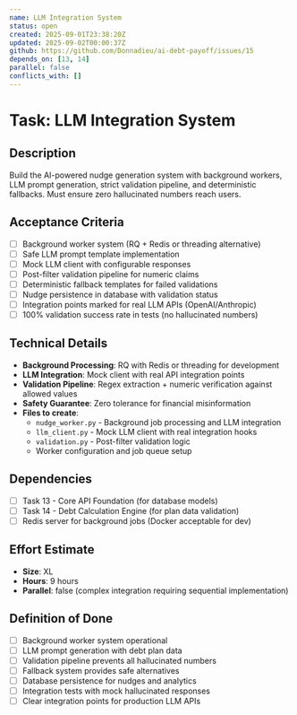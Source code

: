 ```yaml
---
name: LLM Integration System
status: open
created: 2025-09-01T23:38:20Z
updated: 2025-09-02T00:00:37Z
github: https://github.com/Donnadieu/ai-debt-payoff/issues/15
depends_on: [13, 14]
parallel: false
conflicts_with: []
---
```


# Task: LLM Integration System

## Description

Build the AI-powered nudge generation system with background workers, LLM prompt generation, strict validation pipeline, and deterministic fallbacks. Must ensure zero hallucinated numbers reach users.

## Acceptance Criteria

- [ ] Background worker system (RQ + Redis or threading alternative)
- [ ] Safe LLM prompt template implementation
- [ ] Mock LLM client with configurable responses
- [ ] Post-filter validation pipeline for numeric claims
- [ ] Deterministic fallback templates for failed validations
- [ ] Nudge persistence in database with validation status
- [ ] Integration points marked for real LLM APIs (OpenAI/Anthropic)
- [ ] 100% validation success rate in tests (no hallucinated numbers)

## Technical Details

- **Background Processing**: RQ with Redis or threading for development
- **LLM Integration**: Mock client with real API integration points
- **Validation Pipeline**: Regex extraction + numeric verification against allowed values
- **Safety Guarantee**: Zero tolerance for financial misinformation
- **Files to create**:
  - `nudge_worker.py` - Background job processing and LLM integration
  - `llm_client.py` - Mock LLM client with real integration hooks
  - `validation.py` - Post-filter validation logic
  - Worker configuration and job queue setup

## Dependencies

- [ ] Task 13 - Core API Foundation (for database models)
- [ ] Task 14 - Debt Calculation Engine (for plan data validation)
- [ ] Redis server for background jobs (Docker acceptable for dev)

## Effort Estimate

- **Size**: XL
- **Hours**: 9 hours
- **Parallel**: false (complex integration requiring sequential implementation)

## Definition of Done

- [ ] Background worker system operational
- [ ] LLM prompt generation with debt plan data
- [ ] Validation pipeline prevents all hallucinated numbers
- [ ] Fallback system provides safe alternatives
- [ ] Database persistence for nudges and analytics
- [ ] Integration tests with mock hallucinated responses
- [ ] Clear integration points for production LLM APIs
